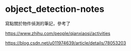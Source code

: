 # object_detection-notes

寫點關於物件偵測的筆記，參考了

https://www.zhihu.com/people/qianxiaosi/activities

https://blog.csdn.net/u011974639/article/details/78053203
